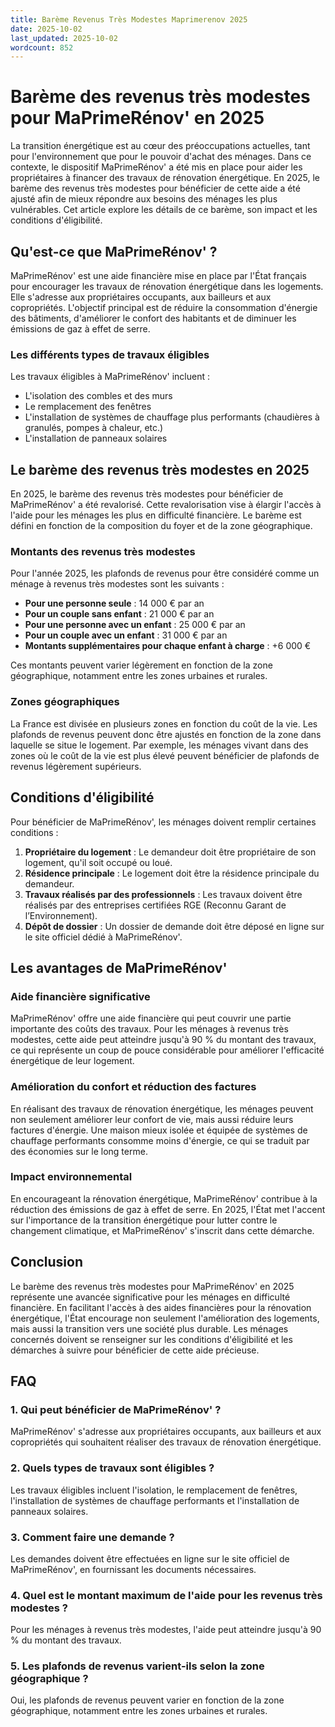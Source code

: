 ```yaml
---
title: Barème Revenus Très Modestes Maprimerenov 2025
date: 2025-10-02
last_updated: 2025-10-02
wordcount: 852
---
```


# Barème des revenus très modestes pour MaPrimeRénov' en 2025

La transition énergétique est au cœur des préoccupations actuelles, tant pour l'environnement que pour le pouvoir d'achat des ménages. Dans ce contexte, le dispositif MaPrimeRénov' a été mis en place pour aider les propriétaires à financer des travaux de rénovation énergétique. En 2025, le barème des revenus très modestes pour bénéficier de cette aide a été ajusté afin de mieux répondre aux besoins des ménages les plus vulnérables. Cet article explore les détails de ce barème, son impact et les conditions d'éligibilité.

## Qu'est-ce que MaPrimeRénov' ?

MaPrimeRénov' est une aide financière mise en place par l'État français pour encourager les travaux de rénovation énergétique dans les logements. Elle s'adresse aux propriétaires occupants, aux bailleurs et aux copropriétés. L'objectif principal est de réduire la consommation d'énergie des bâtiments, d'améliorer le confort des habitants et de diminuer les émissions de gaz à effet de serre.

### Les différents types de travaux éligibles

Les travaux éligibles à MaPrimeRénov' incluent :

- L'isolation des combles et des murs
- Le remplacement des fenêtres
- L'installation de systèmes de chauffage plus performants (chaudières à granulés, pompes à chaleur, etc.)
- L'installation de panneaux solaires

## Le barème des revenus très modestes en 2025

En 2025, le barème des revenus très modestes pour bénéficier de MaPrimeRénov' a été revalorisé. Cette revalorisation vise à élargir l'accès à l'aide pour les ménages les plus en difficulté financière. Le barème est défini en fonction de la composition du foyer et de la zone géographique.

### Montants des revenus très modestes

Pour l'année 2025, les plafonds de revenus pour être considéré comme un ménage à revenus très modestes sont les suivants :

- **Pour une personne seule** : 14 000 € par an
- **Pour un couple sans enfant** : 21 000 € par an
- **Pour une personne avec un enfant** : 25 000 € par an
- **Pour un couple avec un enfant** : 31 000 € par an
- **Montants supplémentaires pour chaque enfant à charge** : +6 000 €

Ces montants peuvent varier légèrement en fonction de la zone géographique, notamment entre les zones urbaines et rurales.

### Zones géographiques

La France est divisée en plusieurs zones en fonction du coût de la vie. Les plafonds de revenus peuvent donc être ajustés en fonction de la zone dans laquelle se situe le logement. Par exemple, les ménages vivant dans des zones où le coût de la vie est plus élevé peuvent bénéficier de plafonds de revenus légèrement supérieurs.

## Conditions d'éligibilité

Pour bénéficier de MaPrimeRénov', les ménages doivent remplir certaines conditions :

1. **Propriétaire du logement** : Le demandeur doit être propriétaire de son logement, qu'il soit occupé ou loué.
2. **Résidence principale** : Le logement doit être la résidence principale du demandeur.
3. **Travaux réalisés par des professionnels** : Les travaux doivent être réalisés par des entreprises certifiées RGE (Reconnu Garant de l’Environnement).
4. **Dépôt de dossier** : Un dossier de demande doit être déposé en ligne sur le site officiel dédié à MaPrimeRénov'.

## Les avantages de MaPrimeRénov'

### Aide financière significative

MaPrimeRénov' offre une aide financière qui peut couvrir une partie importante des coûts des travaux. Pour les ménages à revenus très modestes, cette aide peut atteindre jusqu'à 90 % du montant des travaux, ce qui représente un coup de pouce considérable pour améliorer l'efficacité énergétique de leur logement.

### Amélioration du confort et réduction des factures

En réalisant des travaux de rénovation énergétique, les ménages peuvent non seulement améliorer leur confort de vie, mais aussi réduire leurs factures d'énergie. Une maison mieux isolée et équipée de systèmes de chauffage performants consomme moins d'énergie, ce qui se traduit par des économies sur le long terme.

### Impact environnemental

En encourageant la rénovation énergétique, MaPrimeRénov' contribue à la réduction des émissions de gaz à effet de serre. En 2025, l'État met l'accent sur l'importance de la transition énergétique pour lutter contre le changement climatique, et MaPrimeRénov' s'inscrit dans cette démarche.

## Conclusion

Le barème des revenus très modestes pour MaPrimeRénov' en 2025 représente une avancée significative pour les ménages en difficulté financière. En facilitant l'accès à des aides financières pour la rénovation énergétique, l'État encourage non seulement l'amélioration des logements, mais aussi la transition vers une société plus durable. Les ménages concernés doivent se renseigner sur les conditions d'éligibilité et les démarches à suivre pour bénéficier de cette aide précieuse.

## FAQ

### 1. Qui peut bénéficier de MaPrimeRénov' ?

MaPrimeRénov' s'adresse aux propriétaires occupants, aux bailleurs et aux copropriétés qui souhaitent réaliser des travaux de rénovation énergétique.

### 2. Quels types de travaux sont éligibles ?

Les travaux éligibles incluent l'isolation, le remplacement de fenêtres, l'installation de systèmes de chauffage performants et l'installation de panneaux solaires.

### 3. Comment faire une demande ?

Les demandes doivent être effectuées en ligne sur le site officiel de MaPrimeRénov', en fournissant les documents nécessaires.

### 4. Quel est le montant maximum de l'aide pour les revenus très modestes ?

Pour les ménages à revenus très modestes, l'aide peut atteindre jusqu'à 90 % du montant des travaux.

### 5. Les plafonds de revenus varient-ils selon la zone géographique ?

Oui, les plafonds de revenus peuvent varier en fonction de la zone géographique, notamment entre les zones urbaines et rurales.